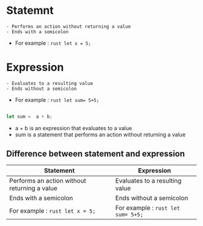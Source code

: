 # Statemnt 
    - Performs an action without returning a value
    - Ends with a semicolon
- For example : ```rust let x = 5;```

# Expression
    - Evaluates to a resulting value
    - Ends without a semicolon
- For example : ```rust let sum= 5+5;```

##
```rust 
let sum =  a + b;
``` 
- a + b is an expression that evaluates to a value
- sum is a statement that performs an action without returning a value

## Difference between statement and expression
| Statement | Expression |
|-----------|------------|
| Performs an action without returning a value | Evaluates to a resulting value |
| Ends with a semicolon | Ends without a semicolon |
| For example : ```rust let x = 5;``` | For example : ```rust let sum= 5+5;``` |

